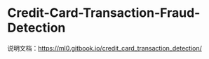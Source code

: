 # Credit-Card-Transaction-Fraud-Detection

说明文档：https://ml0.gitbook.io/credit_card_transaction_detection/
